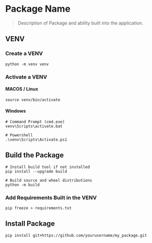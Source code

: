 # Package Name
> Description of Package and ability built into the application. 


## VENV
### Create a VENV
```
python -m venv venv
```
### Activate a VENV

#### MACOS / Linux
```
source venv/bin/activate
```


#### Windows
```
# Command Prompt (cmd.exe)
venv\Scripts\activate.bat

# Powershell
.\venv\Scripts\Activate.ps1
```




## Build the Package 
```
# Install build tool if not installed
pip install --upgrade build 

# Build source and wheel distributions 
python -m build
```

### Add Requirements Built in the VENV
```
pip freeze > requirements.txt
```


## Install Package
```
pip install git+https://github.com/yourusername/my_package.git
```